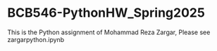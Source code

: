 # BCB546-PythonHW_Spring2025
This is the Python assignment of Mohammad Reza Zargar, Please see zargarpython.ipynb
